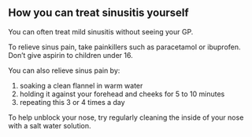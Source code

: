## How you can treat sinusitis yourself

You can often treat mild sinusitis without seeing your GP.

To relieve sinus pain, take painkillers such as paracetamol or ibuprofen. Don’t
give aspirin to children under 16.

You can also relieve sinus pain by:

1. soaking a clean flannel in warm water
2. holding it against your forehead and cheeks for 5 to 10 minutes
3. repeating this 3 or 4 times a day

To help unblock your nose, try regularly cleaning the inside of your nose with
a salt water solution.
